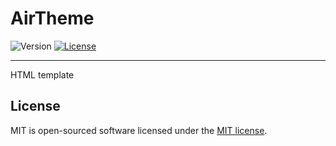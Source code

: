 AirTheme
=========================

![Version](https://img.shields.io/badge/version-1.0-green.svg)
[![License](https://img.shields.io/badge/license-MIT-blue.svg)](http://opensource.org/licenses/MIT)

-------

HTML template

License
-------

MIT is open-sourced software licensed under the [MIT license](https://www.tldrlegal.com/l/mit).
